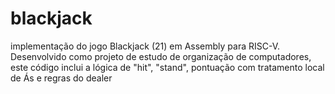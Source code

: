 # blackjack
implementação do jogo Blackjack (21) em Assembly para RISC-V. Desenvolvido como projeto de estudo de organização de computadores, este código inclui a lógica de "hit", "stand", pontuação com tratamento local de Ás e regras do dealer
